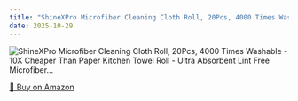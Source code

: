 ```yaml
---
title: "ShineXPro Microfiber Cleaning Cloth Roll, 20Pcs, 4000 Times Washable - 10X Cheaper Than Paper Kitchen Towel Roll - Ultra Absorbent Lint Free Microfiber…"
date: 2025-10-29
---
```


<img src="" alt="ShineXPro Microfiber Cleaning Cloth Roll, 20Pcs, 4000 Times Washable - 10X Cheaper Than Paper Kitchen Towel Roll - Ultra Absorbent Lint Free Microfiber…" style="max-width:100%;"/>

[🛒 Buy on Amazon](?tag=dineshtechblo-21)